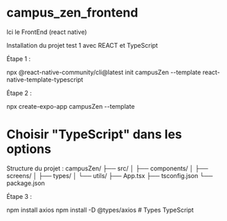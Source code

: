 # campus_zen_frontend
Ici le FrontEnd (react native)


Installation du projet test 1 avec REACT et TypeScript


Étape 1 : 

npx @react-native-community/cli@latest init campusZen --template react-native-template-typescript

Étape 2 : 

npx create-expo-app campusZen --template
# Choisir "TypeScript" dans les options

Structure du projet : 
campusZen/
├── src/
│   ├── components/
│   ├── screens/
│   ├── types/
│   └── utils/
├── App.tsx
├── tsconfig.json
└── package.json

Étape 3 : 

npm install axios
npm install -D @types/axios  # Types TypeScript











